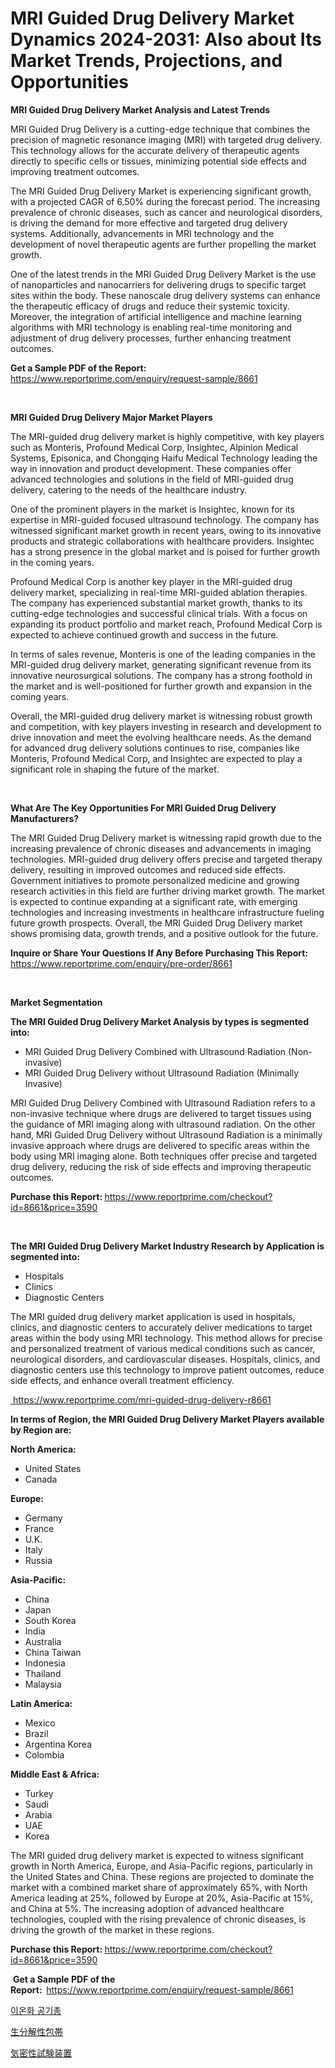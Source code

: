 <p><h1>MRI Guided Drug Delivery Market Dynamics 2024-2031: Also about Its Market Trends, Projections, and Opportunities</h1></p><p><strong>MRI Guided Drug Delivery Market Analysis and Latest Trends</strong></p>
<p><p>MRI Guided Drug Delivery is a cutting-edge technique that combines the precision of magnetic resonance imaging (MRI) with targeted drug delivery. This technology allows for the accurate delivery of therapeutic agents directly to specific cells or tissues, minimizing potential side effects and improving treatment outcomes.</p><p>The MRI Guided Drug Delivery Market is experiencing significant growth, with a projected CAGR of 6.50% during the forecast period. The increasing prevalence of chronic diseases, such as cancer and neurological disorders, is driving the demand for more effective and targeted drug delivery systems. Additionally, advancements in MRI technology and the development of novel therapeutic agents are further propelling the market growth.</p><p>One of the latest trends in the MRI Guided Drug Delivery Market is the use of nanoparticles and nanocarriers for delivering drugs to specific target sites within the body. These nanoscale drug delivery systems can enhance the therapeutic efficacy of drugs and reduce their systemic toxicity. Moreover, the integration of artificial intelligence and machine learning algorithms with MRI technology is enabling real-time monitoring and adjustment of drug delivery processes, further enhancing treatment outcomes.</p></p>
<p><strong>Get a Sample PDF of the Report:&nbsp;</strong> <a href="https://www.reportprime.com/enquiry/request-sample/8661">https://www.reportprime.com/enquiry/request-sample/8661</a></p>
<p>&nbsp;</p>
<p><strong>MRI Guided Drug Delivery Major Market Players</strong></p>
<p><p>The MRI-guided drug delivery market is highly competitive, with key players such as Monteris, Profound Medical Corp, Insightec, Alpinion Medical Systems, Episonica, and Chongqing Haifu Medical Technology leading the way in innovation and product development. These companies offer advanced technologies and solutions in the field of MRI-guided drug delivery, catering to the needs of the healthcare industry.</p><p>One of the prominent players in the market is Insightec, known for its expertise in MRI-guided focused ultrasound technology. The company has witnessed significant market growth in recent years, owing to its innovative products and strategic collaborations with healthcare providers. Insightec has a strong presence in the global market and is poised for further growth in the coming years.</p><p>Profound Medical Corp is another key player in the MRI-guided drug delivery market, specializing in real-time MRI-guided ablation therapies. The company has experienced substantial market growth, thanks to its cutting-edge technologies and successful clinical trials. With a focus on expanding its product portfolio and market reach, Profound Medical Corp is expected to achieve continued growth and success in the future.</p><p>In terms of sales revenue, Monteris is one of the leading companies in the MRI-guided drug delivery market, generating significant revenue from its innovative neurosurgical solutions. The company has a strong foothold in the market and is well-positioned for further growth and expansion in the coming years.</p><p>Overall, the MRI-guided drug delivery market is witnessing robust growth and competition, with key players investing in research and development to drive innovation and meet the evolving healthcare needs. As the demand for advanced drug delivery solutions continues to rise, companies like Monteris, Profound Medical Corp, and Insightec are expected to play a significant role in shaping the future of the market.</p></p>
<p>&nbsp;</p>
<p><strong>What Are The Key Opportunities For MRI Guided Drug Delivery Manufacturers?</strong></p>
<p><p>The MRI Guided Drug Delivery market is witnessing rapid growth due to the increasing prevalence of chronic diseases and advancements in imaging technologies. MRI-guided drug delivery offers precise and targeted therapy delivery, resulting in improved outcomes and reduced side effects. Government initiatives to promote personalized medicine and growing research activities in this field are further driving market growth. The market is expected to continue expanding at a significant rate, with emerging technologies and increasing investments in healthcare infrastructure fueling future growth prospects. Overall, the MRI Guided Drug Delivery market shows promising data, growth trends, and a positive outlook for the future.</p></p>
<p><strong>Inquire or Share Your Questions If Any Before Purchasing This Report:</strong> <a href="https://www.reportprime.com/enquiry/pre-order/8661">https://www.reportprime.com/enquiry/pre-order/8661</a></p>
<p>&nbsp;</p>
<p><strong>Market Segmentation</strong></p>
<p><strong>The MRI Guided Drug Delivery Market Analysis by types is segmented into:</strong></p>
<p><ul><li>MRI Guided Drug Delivery Combined with Ultrasound Radiation (Non-invasive)</li><li>MRI Guided Drug Delivery without Ultrasound Radiation (Minimally Invasive)</li></ul></p>
<p><p>MRI Guided Drug Delivery Combined with Ultrasound Radiation refers to a non-invasive technique where drugs are delivered to target tissues using the guidance of MRI imaging along with ultrasound radiation. On the other hand, MRI Guided Drug Delivery without Ultrasound Radiation is a minimally invasive approach where drugs are delivered to specific areas within the body using MRI imaging alone. Both techniques offer precise and targeted drug delivery, reducing the risk of side effects and improving therapeutic outcomes.</p></p>
<p><strong>Purchase this Report:&nbsp;</strong><a href="https://www.reportprime.com/checkout?id=8661&price=3590">https://www.reportprime.com/checkout?id=8661&price=3590</a></p>
<p>&nbsp;</p>
<p><strong>The MRI Guided Drug Delivery Market Industry Research by Application is segmented into:</strong></p>
<p><ul><li>Hospitals</li><li>Clinics</li><li>Diagnostic Centers</li></ul></p>
<p><p>The MRI guided drug delivery market application is used in hospitals, clinics, and diagnostic centers to accurately deliver medications to target areas within the body using MRI technology. This method allows for precise and personalized treatment of various medical conditions such as cancer, neurological disorders, and cardiovascular diseases. Hospitals, clinics, and diagnostic centers use this technology to improve patient outcomes, reduce side effects, and enhance overall treatment efficiency.</p></p>
<p><a href="https://www.reportprime.com/mri-guided-drug-delivery-r8661">&nbsp;https://www.reportprime.com/mri-guided-drug-delivery-r8661</a></p>
<p><strong>In terms of Region, the MRI Guided Drug Delivery Market Players available by Region are:</strong></p>
<p>
    <p> <strong> North America: </strong>
        <ul>
            <li>United States</li>
            <li>Canada</li>
        </ul>
        </p> 
    <p> <strong> Europe: </strong>
        <ul>
            <li>Germany</li>
            <li>France</li>
            <li>U.K.</li>
            <li>Italy</li>
            <li>Russia</li>
        </ul>
        </p> 
    <p> <strong> Asia-Pacific: </strong>
        <ul>
            <li>China</li>
            <li>Japan</li>
            <li>South Korea</li>
            <li>India</li>
            <li>Australia</li>
            <li>China Taiwan</li>
            <li>Indonesia</li>
            <li>Thailand</li>
            <li>Malaysia</li>
        </ul>
        </p> 
    <p> <strong> Latin America: </strong>
        <ul>
            <li>Mexico</li>
            <li>Brazil</li>
            <li>Argentina Korea</li>
            <li>Colombia</li>
        </ul>
        </p> 
    <p> <strong> Middle East & Africa: </strong>
        <ul>
            <li>Turkey</li>
            <li>Saudi</li>
            <li>Arabia</li>
            <li>UAE</li>
            <li>Korea</li>
        </ul>
    </p>
    </p>
<p><p>The MRI guided drug delivery market is expected to witness significant growth in North America, Europe, and Asia-Pacific regions, particularly in the United States and China. These regions are projected to dominate the market with a combined market share of approximately 65%, with North America leading at 25%, followed by Europe at 20%, Asia-Pacific at 15%, and China at 5%. The increasing adoption of advanced healthcare technologies, coupled with the rising prevalence of chronic diseases, is driving the growth of the market in these regions.</p></p>
<p><strong>Purchase this Report: </strong><a href="https://www.reportprime.com/checkout?id=8661&price=3590">https://www.reportprime.com/checkout?id=8661&price=3590</a></p>
<p>&nbsp;<strong>Get a Sample PDF of the Report:&nbsp;&nbsp;</strong><a href="https://www.reportprime.com/enquiry/request-sample/8661">https://www.reportprime.com/enquiry/request-sample/8661</a></p>
<p><strong></strong></p>
<p><p><a href="https://github.com/mpodehpw07370073/Market-Research-Report-List-1/blob/main/257875421068.md">이온화 공기총</a></p><p><a href="https://medium.com/@brianayatt2023/%E3%83%90%E3%82%A4%E3%82%AA%E5%88%86%E8%A7%A3%E6%80%A7%E3%83%90%E3%83%B3%E3%83%89%E3%82%A8%E3%83%BC%E3%82%B8%E5%B8%82%E5%A0%B4%E3%81%AE%E5%88%86%E6%9E%90-%E3%81%9D%E3%81%AEcagr-%E5%B8%82%E5%A0%B4%E3%82%BB%E3%82%B0%E3%83%A1%E3%83%B3%E3%83%86%E3%83%BC%E3%82%B7%E3%83%A7%E3%83%B3-%E3%81%8A%E3%82%88%E3%81%B3%E3%82%B0%E3%83%AD%E3%83%BC%E3%83%90%E3%83%AB%E6%A5%AD%E7%95%8C%E6%A6%82%E8%A6%81-ce655ebf3688">生分解性包帯</a></p><p><a href="https://medium.com/@amehdzmay/%E6%B0%97%E5%AF%86%E6%80%A7%E8%A9%A6%E9%A8%93%E6%A9%9F%E5%99%A8%E5%B8%82%E5%A0%B4%E8%A6%8F%E6%A8%A1%E3%81%A8%E5%B8%82%E5%A0%B4%E5%8B%95%E5%90%91-%E5%AE%8C%E5%85%A8%E3%81%AA%E7%94%A3%E6%A5%AD%E6%A6%82%E8%A6%81-2024%E5%B9%B4%E3%81%8B%E3%82%892031%E5%B9%B4-99aeeed09a54">気密性試験装置</a></p></p>